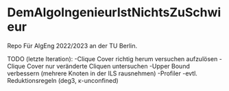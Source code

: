 # DemAlgoIngenieurIstNichtsZuSchwieur


Repo Für AlgEng 2022/2023 an der TU Berlin.

TODO (letzte Iteration): 
-Clique Cover richtig herum versuchen aufzulösen
-Clique Cover nur veränderte Cliquen untersuchen
-Upper Bound verbessern (mehrere Knoten in der ILS rausnehmen)
-Profiler
-evtl. Reduktionsregeln (deg3, κ-unconfined)

